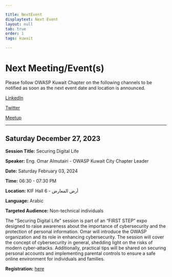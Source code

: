 ```yaml
---

title: NextEvent
displaytext: Next Event
layout: null
tab: true
order: 1
tags: kuwait

---
```


# Next Meeting/Event(s)

Please follow OWASP Kuwait Chapter on the following channels to be notified as soon as the next event date and location is announced.

[LinkedIn](https://www.linkedin.com/company/owasp-kuwait-chapter/)

[Twitter](https://twitter.com/OWASPKuwait)

[Meetup](https://www.meetup.com/OWASP-Kuwait-City-Chapter/)

---

## Saturday December 27, 2023

**Session Title:** Securing Digital Life

**Speaker:** Eng. Omar Almutairi - OWASP Kuwait City Chapter Leader

**Date:** Saturday February 03, 2024

**Time:** 06:30 - 07:30 PM

**Location:** KIF Hall 6 - أرض المعارض

**Language:** Arabic

**Targeted Audience:** Non-technical individuals


The "Securing Digital Life" session is part of an “FIRST STEP” expo designed to raise awareness about the importance of cybersecurity and the protection of personal information. Omar will introduce the OWASP organization and its role in enhancing cybersecurity. The session will cover the concept of cybersecurity in general, shedding light on the risks of modern cyber-attacks. Additionally, practical tips will be shared on securing personal accounts and implementing parental controls to ensure a safe online environment for individuals and families.


**Registration:** [here](https://www.meetup.com/owasp-kuwait-city-chapter/events/298864001/)
